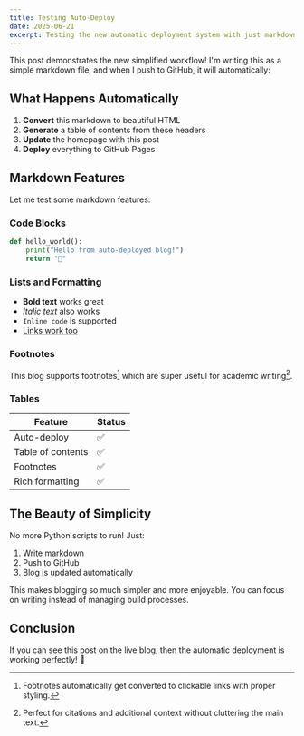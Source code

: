 ```yaml
---
title: Testing Auto-Deploy
date: 2025-06-21
excerpt: Testing the new automatic deployment system with just markdown!
---
```


This post demonstrates the new simplified workflow! I'm writing this as a simple markdown file, and when I push to GitHub, it will automatically:

## What Happens Automatically

1. **Convert** this markdown to beautiful HTML
2. **Generate** a table of contents from these headers
3. **Update** the homepage with this post
4. **Deploy** everything to GitHub Pages

## Markdown Features

Let me test some markdown features:

### Code Blocks

```python
def hello_world():
    print("Hello from auto-deployed blog!")
    return "🎉"
```

### Lists and Formatting

- **Bold text** works great
- *Italic text* also works
- `Inline code` is supported
- [Links work too](https://github.com)

### Footnotes

This blog supports footnotes[^1] which are super useful for academic writing[^academic].

### Tables

| Feature | Status |
|---------|--------|
| Auto-deploy | ✅ |
| Table of contents | ✅ |
| Footnotes | ✅ |
| Rich formatting | ✅ |

## The Beauty of Simplicity

No more Python scripts to run! Just:

1. Write markdown
2. Push to GitHub  
3. Blog is updated automatically

This makes blogging so much simpler and more enjoyable. You can focus on writing instead of managing build processes.

## Conclusion

If you can see this post on the live blog, then the automatic deployment is working perfectly! 🚀

[^1]: Footnotes automatically get converted to clickable links with proper styling.

[^academic]: Perfect for citations and additional context without cluttering the main text.
